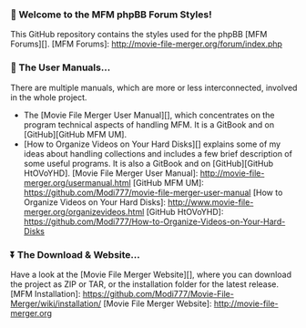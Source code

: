 ### :checkered_flag: Welcome to the MFM phpBB Forum Styles!
This GitHub repository contains the styles used for the phpBB [MFM Forums][].
[MFM Forums]: http://movie-file-merger.org/forum/index.php

### :book: The User Manuals...
There are multiple manuals, which are more or less interconnected, involved in the whole project.

- The [Movie File Merger User Manual][], which concentrates on the program technical aspects of handling MFM.  It is a GitBook and on [GitHub][GitHub MFM UM].
- [How to Organize Videos on Your Hard Disks][] explains some of my ideas about handling collections and includes a few brief description of some useful programs.  It is also a GitBook and on [GitHub][GitHub HtOVoYHD].
[Movie File Merger User Manual]: http://movie-file-merger.org/usermanual.html
[GitHub MFM UM]: https://github.com/Modi777/movie-file-merger-user-manual
[How to Organize Videos on Your Hard Disks]: http://www.movie-file-merger.org/organizevideos.html
[GitHub HtOVoYHD]: https://github.com/Modi777/How-to-Organize-Videos-on-Your-Hard-Disks

### :arrow_double_down: The Download & Website...
Have a look at the [Movie File Merger Website][], where you can download the project as ZIP or TAR, or the installation folder for the latest release.
[MFM Installation]: https://github.com/Modi777/Movie-File-Merger/wiki/installation/
[Movie File Merger Website]: http://movie-file-merger.org
